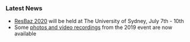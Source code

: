 ### Latest News
- [ResBaz 2020](https://resbaz.github.io/resbaz2020/sydney/) will be held at The University of Sydney, July 7th - 10th
- Some [photos and video recordings](https://research.unsw.edu.au/resbaz-sydney) from the 2019 event are now available
